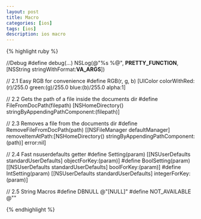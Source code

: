 ```yaml
---
layout: post
title: Macro
categories: [ios]
tags: [ios]
description: ios macro
---
```



{% highlight ruby %}

//Debug
#define debug(...) NSLog(@"%s %@", __PRETTY_FUNCTION__, [NSString stringWithFormat:__VA_ARGS__])

// 2.1 Easy RGB for convenience
#define RGB(r, g, b) [UIColor colorWithRed:(r)/255.0 green:(g)/255.0 blue:(b)/255.0 alpha:1]

// 2.2 Gets the path of a file inside the documents dir
#define FileFromDocPath(filepath) [NSHomeDirectory() stringByAppendingPathComponent:(filepath)]

// 2.3 Removes a file from the documents dir
#define RemoveFileFromDocPath(path) [[NSFileManager defaultManager] removeItemAtPath:[NSHomeDirectory() stringByAppendingPathComponent:(path)] error:nil]

// 2.4 Fast nsuserdefaults getter
#define Setting(param) [[NSUserDefaults standardUserDefaults] objectForKey:(param)]
#define BoolSetting(param) [[NSUserDefaults standardUserDefaults] boolForKey:(param)]
#define IntSetting(param) [[NSUserDefaults standardUserDefaults] integerForKey:(param)]

// 2.5 String Macros
#define DBNULL @"[NULL]"
#define NOT_AVAILABLE @""


{% endhighlight %}




